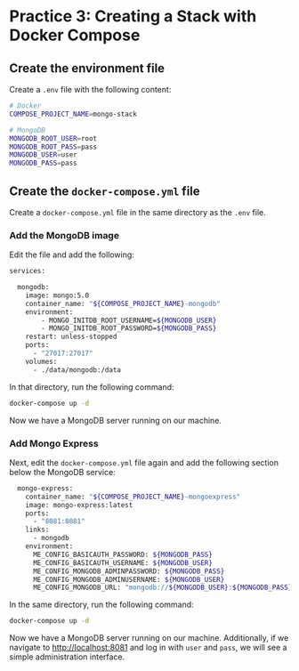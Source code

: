 # Practice 3: Creating a Stack with Docker Compose

## Create the environment file

Create a `.env` file with the following content:

```bash
# Docker
COMPOSE_PROJECT_NAME=mongo-stack

# MongoDB
MONGODB_ROOT_USER=root
MONGODB_ROOT_PASS=pass
MONGODB_USER=user
MONGODB_PASS=pass
```

## Create the `docker-compose.yml` file

Create a `docker-compose.yml` file in the same directory as the `.env` file.

### Add the MongoDB image

Edit the file and add the following:

```bash
services:

  mongodb:
    image: mongo:5.0
    container_name: "${COMPOSE_PROJECT_NAME}-mongodb"
    environment:
        - MONGO_INITDB_ROOT_USERNAME=${MONGODB_USER}
        - MONGO_INITDB_ROOT_PASSWORD=${MONGODB_PASS}
    restart: unless-stopped
    ports:
      - "27017:27017"
    volumes:
      - ./data/mongodb:/data
```

In that directory, run the following command:

```bash
docker-compose up -d
```

Now we have a MongoDB server running on our machine.

### Add Mongo Express

Next, edit the `docker-compose.yml` file again and add the following section below the MongoDB service:

```bash
  mongo-express:
    container_name: "${COMPOSE_PROJECT_NAME}-mongoexpress"
    image: mongo-express:latest
    ports:
      - "8081:8081"
    links:
      - mongodb
    environment:
      ME_CONFIG_BASICAUTH_PASSWORD: ${MONGODB_PASS}
      ME_CONFIG_BASICAUTH_USERNAME: ${MONGODB_USER}
      ME_CONFIG_MONGODB_ADMINPASSWORD: ${MONGODB_PASS}
      ME_CONFIG_MONGODB_ADMINUSERNAME: ${MONGODB_USER}
      ME_CONFIG_MONGODB_URL: "mongodb://${MONGODB_USER}:${MONGODB_PASS}@mongodb:27017/?authSource=admin"
```

In the same directory, run the following command:

```bash
docker-compose up -d
```

Now we have a MongoDB server running on our machine. Additionally, if we navigate to [http://localhost:8081](http://localhost:8081) and log in with `user` and `pass`, we will see a simple administration interface.
